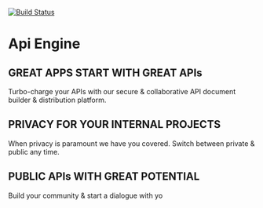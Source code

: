 







[![Build Status](https://secure.travis-ci.org/ApiEngine/apiengine-client.png?branch=master)](http://travis-ci.org/ApiEngine/apiengine-client)


# Api Engine

## GREAT APPS START WITH GREAT APIs

Turbo-charge your APIs with our secure & collaborative API document builder & distribution platform.

## PRIVACY FOR YOUR INTERNAL PROJECTS 

When privacy is paramount we have you covered. Switch between private & public any time.

## PUBLIC APIs WITH GREAT POTENTIAL 

Build your community & start a dialogue with yo
